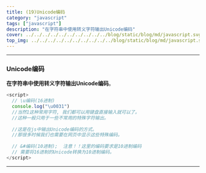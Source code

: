```yaml
---
title: (19)Unicode编码
category: "javascript"
tags: ["javascript"]
description: "在字符串中使用转义字符输出Unicode编码"
cover: ../../../../../../../../../../blog/static/blog/md/javascript.svg
top_img: ../../../../../../../../../../blog/static/blog/md/javascript.svg
---
```


***

### Unicode编码

**在字符串中使用转义字符输出Unicode编码**。


```js js
<script>
  // \u编码(16进制)
  console.log("\u0031")
  //当然1这种常用字符, 我们都可以用键盘直接输入就可以了。
  //这种一般只用于一些不常用的特殊字符输出。
  
  //这是在js中输出Unicode编码的方式。
  //那很多时候我们也需要在网页中显示这些特殊编码。
  
  // &#编码(10进制);  注意！！这里的编码要求是10进制编码
  // 需要将16进制的Unicode转换为10进制编码。
</script>
```


***